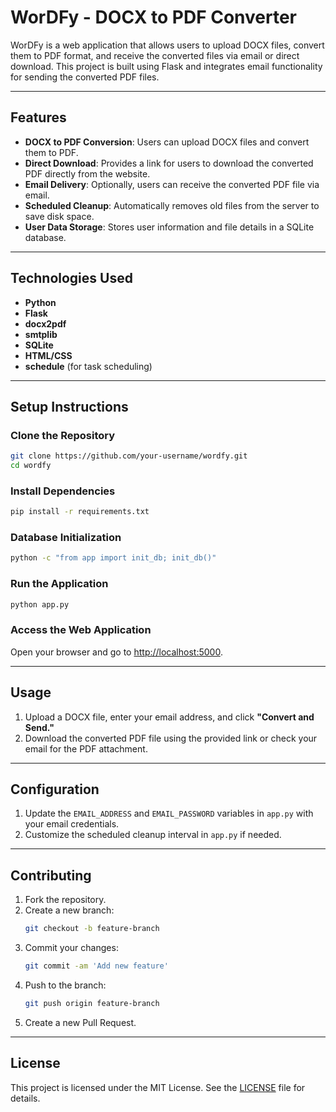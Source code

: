 # WorDFy - DOCX to PDF Converter

WorDFy is a web application that allows users to upload DOCX files, convert them to PDF format, and receive the converted files via email or direct download. This project is built using Flask and integrates email functionality for sending the converted PDF files.

---

## Features

- **DOCX to PDF Conversion**: Users can upload DOCX files and convert them to PDF.
- **Direct Download**: Provides a link for users to download the converted PDF directly from the website.
- **Email Delivery**: Optionally, users can receive the converted PDF file via email.
- **Scheduled Cleanup**: Automatically removes old files from the server to save disk space.
- **User Data Storage**: Stores user information and file details in a SQLite database.

---

## Technologies Used

- **Python**
- **Flask**
- **docx2pdf**
- **smtplib**
- **SQLite**
- **HTML/CSS**
- **schedule** (for task scheduling)

---

## Setup Instructions

### Clone the Repository
```bash
git clone https://github.com/your-username/wordfy.git
cd wordfy
```

### Install Dependencies
```bash
pip install -r requirements.txt
```

### Database Initialization
```bash
python -c "from app import init_db; init_db()"
```

### Run the Application
```bash
python app.py
```

### Access the Web Application
Open your browser and go to [http://localhost:5000](http://localhost:5000).

---

## Usage

1. Upload a DOCX file, enter your email address, and click **"Convert and Send."**
2. Download the converted PDF file using the provided link or check your email for the PDF attachment.

---

## Configuration

1. Update the `EMAIL_ADDRESS` and `EMAIL_PASSWORD` variables in `app.py` with your email credentials.
2. Customize the scheduled cleanup interval in `app.py` if needed.

---

## Contributing

1. Fork the repository.
2. Create a new branch:
   ```bash
   git checkout -b feature-branch
   ```
3. Commit your changes:
   ```bash
   git commit -am 'Add new feature'
   ```
4. Push to the branch:
   ```bash
   git push origin feature-branch
   ```
5. Create a new Pull Request.

---

## License

This project is licensed under the MIT License. See the [LICENSE](LICENSE) file for details.
